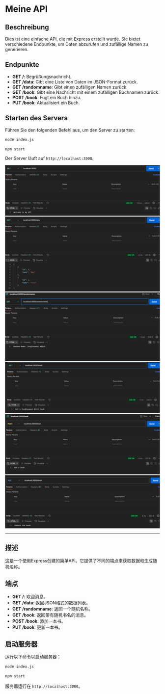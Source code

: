 # Meine API

## Beschreibung

Dies ist eine einfache API, die mit Express erstellt wurde. Sie bietet verschiedene Endpunkte, um Daten abzurufen und zufällige Namen zu generieren.

## Endpunkte

- **GET /**: Begrüßungsnachricht.
- **GET /data**: Gibt eine Liste von Daten im JSON-Format zurück.
- **GET /randomname**: Gibt einen zufälligen Namen zurück.
- **GET /book**: Gibt eine Nachricht mit einem zufälligen Buchnamen zurück.
- **POST /book**: Fügt ein Buch hinzu.
- **PUT /book**: Aktualisiert ein Buch.

## Starten des Servers

Führen Sie den folgenden Befehl aus, um den Server zu starten:

```bash
node index.js
```

```bash
npm start
```

Der Server läuft auf `http://localhost:3000`.

![Get /](/images/Screenshot%202025-03-26%20163807.png)
![Get /data](/images/Screenshot%202025-03-26%20163838.png)
![Get /randomname](/images/Screenshot%202025-03-26%20163915.png)
![Get /book](/images/Screenshot%202025-03-26%20163940.png)
![Post /book](/images/Screenshot%202025-03-26%20164138.png)
![Put /book](/images/Screenshot%202025-03-26%20164157.png)

---

## 描述

这是一个使用Express创建的简单API。它提供了不同的端点来获取数据和生成随机名称。

## 端点

- **GET /**: 欢迎消息。
- **GET /data**: 返回JSON格式的数据列表。
- **GET /randomname**: 返回一个随机名称。
- **GET /book**: 返回带有随机书名的消息。
- **POST /book**: 添加一本书。
- **PUT /book**: 更新一本书。

## 启动服务器

运行以下命令以启动服务器：

```bash
node index.js
```

```bash
npm start
```

服务器运行在 `http://localhost:3000`。
